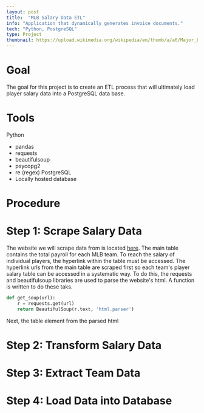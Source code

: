 ```yaml
---
layout: post
title:  "MLB Salary Data ETL"
info: "Application that dynamically generates invoice documents."
tech: "Python, PostgreSQL"
type: Project
thumbnail: https://upload.wikimedia.org/wikipedia/en/thumb/a/a6/Major_League_Baseball_logo.svg/1200px-Major_League_Baseball_logo.svg.png
---
```


# Goal
The goal for this project is to create an ETL process that will ultimately load player salary data into a PostgreSQL data base. 




# Tools
Python
- pandas
- requests
- beautifulsoup
- psycopg2
- re (regex)
PostgreSQL
- Locally hosted database


# Procedure

# Step 1: Scrape Salary Data 
The website we will scrape data from is located [here](https://legacy.baseballprospectus.com/compensation/). The main table contains the total payroll for each MLB team. To reach the salary of individual players, the hyperlink within the table must be accessed. The hyperlink urls from the main table are scraped first so each team's player salary table can be accessed in a systematic way. To do this, the requests and beautifulsoup libraries are used to parse the website's html. A function is written to do these taks.


```python
def get_soup(url):
    r = requests.get(url)
    return BeautifulSoup(r.text, 'html.parser')
```


Next, the table element from the parsed html 

# Step 2: Transform Salary Data


# Step 3: Extract Team Data


# Step 4: Load Data into Database


